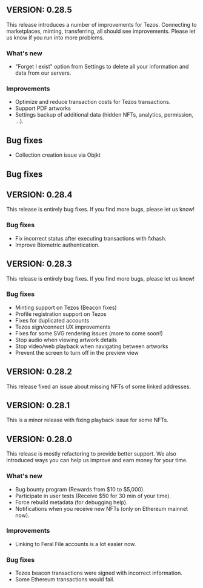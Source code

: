 ## VERSION: 0.28.5
This release introduces a number of improvements for Tezos. Connecting to marketplaces, minting, transferring, all should see improvements. Please let us know if you run into more problems. 

### What's new
- "Forget I exist" option from Settings to delete all your information and data from our servers. 

### Improvements
- Optimize and reduce transaction costs for Tezos transactions.
- Support PDF artworks
- Settings backup of additional data (hidden NFTs, analytics, permission, ...).

## Bug fixes
- Collection creation issue via Objkt

## Bug fixes


## VERSION: 0.28.4
This release is entirely bug fixes. If you find more bugs, please let us know! 

### Bug fixes
- Fix incorrect status after executing transactions with fxhash.
- Improve Biometric authentication.

## VERSION: 0.28.3
This release is entirely bug fixes. If you find more bugs, please let us know! 

### Bug fixes
- Minting support on Tezos (Beacon fixes)
- Profile registration support on Tezos 
- Fixes for duplicated accounts
- Tezos sign/connect UX improvements
- Fixes for some SVG rendering issues (more to come soon!)
- Stop audio when viewing artwork details
- Stop video/web playback when navigating between artworks
- Prevent the screen to turn off in the preview view

## VERSION: 0.28.2
This release fixed an issue about missing NFTs of some linked addresses.

## VERSION: 0.28.1
This is a minor release with fixing playback issue for some NFTs.

## VERSION: 0.28.0
This release is mostly refactoring to provide better support. We also introduced ways you can help us improve and earn money for your time.

### What's new
- Bug bounty program (Rewards from $10 to $5,000).
- Participate in user tests (Receive $50 for 30 min of your time).
- Force rebuild metadata (for debugging help).
- Notifications when you receive new NFTs (only on Ethereum mainnet now).

### Improvements
- Linking to Feral File accounts is a lot easier now. 

### Bug fixes
- Tezos beacon transactions were signed with incorrect information.
- Some Ethereum transactions would fail.


